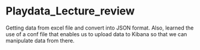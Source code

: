 # Playdata_Lecture_review

Getting data from excel file and convert into JSON format.
Also, learned the use of a conf file that enables us to upload data to Kibana so that we can manipulate data from there.
